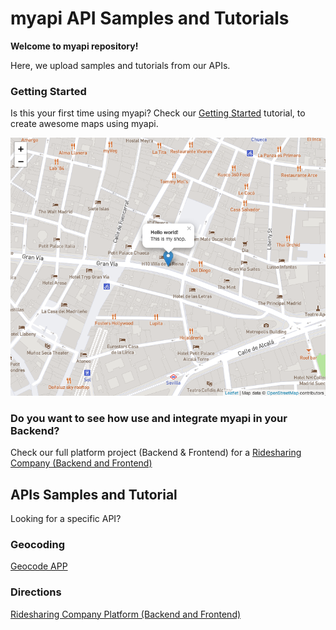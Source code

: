 # myapi API Samples and Tutorials

**Welcome to myapi repository!**

Here, we upload samples and tutorials from our APIs.

### Getting Started

Is this your first time using myapi? Check our [Getting Started](getting_started) tutorial, 
to create awesome maps using myapi.

![Getting Started Map](getting_started/map.png)

### Do you want to see how use and integrate myapi in your Backend?

Check our full platform project (Backend & Frontend) for a [Ridesharing Company (Backend and Frontend)](directions/ridesharing_app)

## APIs Samples and Tutorial

Looking for a specific API?

### Geocoding

[Geocode APP](geocoding/geocode_app)

### Directions

[Ridesharing Company Platform (Backend and Frontend)](directions/ridesharing_app)